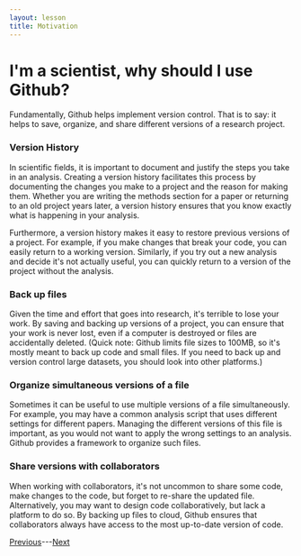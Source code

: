 ```yaml
---
layout: lesson
title: Motivation
---
```


# I'm a scientist, why should I use Github?

Fundamentally, Github helps implement version control. That is to say: it helps to save, organize, and share different versions of a research project.

### Version History
In scientific fields, it is important to document and justify the steps you take in an analysis. Creating a version history facilitates this process by documenting the changes you make to a project and the reason for making them. Whether you are writing the methods section for a paper or returning to an old project years later, a version history ensures that you know exactly what is happening in your analysis.

Furthermore, a version history makes it easy to restore previous versions of a project. For example, if you make changes that break your code, you can easily return to a working version. Similarly, if you try out a new analysis and decide it's not actually useful, you can quickly return to a version of the project without the analysis.

### Back up files
Given the time and effort that goes into research, it's terrible to lose your work. By saving and backing up versions of a project, you can ensure that your work is never lost, even if a computer is destroyed or files are accidentally deleted. (Quick note: Github limits file sizes to 100MB, so it's mostly meant to back up code and small files. If you need to back up and version control large datasets, you should look into other platforms.)

### Organize simultaneous versions of a file
Sometimes it can be useful to use multiple versions of a file simultaneously. For example, you may have a common analysis script that uses different settings for different papers. Managing the different versions of this file is important, as you would not want to apply the wrong settings to an analysis. Github provides a framework to organize such files.

### Share versions with collaborators
When working with collaborators, it's not uncommon to share some code, make changes to the code, but forget to re-share the updated file. Alternatively, you may want to design code collaboratively, but lack a platform to do so. By backing up files to cloud, Github ensures that collaborators always have access to the most up-to-date version of code.


[Previous](welcome)---[Next](git-vs-github)
